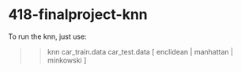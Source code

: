 # 418-finalproject-knn
To run the knn, just use:
>>knn car_train.data car_test.data [ enclidean | manhattan | minkowski ]
